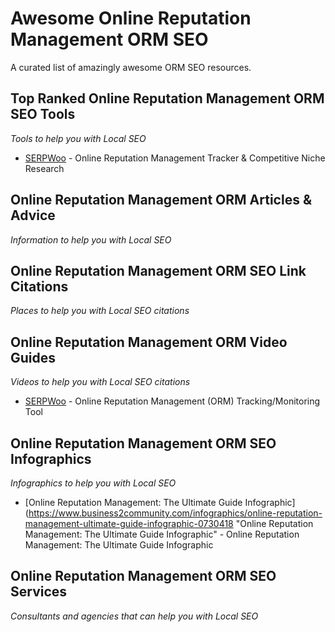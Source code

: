# Awesome Online Reputation Management ORM SEO
A curated list of amazingly awesome ORM SEO resources.



Top Ranked Online Reputation Management ORM SEO Tools
------
*Tools to help you with Local SEO*

* [SERPWoo](https://www.serpwoo.com/ "Online Reputation Management Tracker & Competitive Niche Research") - Online Reputation Management Tracker & Competitive Niche Research





Online Reputation Management ORM Articles & Advice
------
*Information to help you with Local SEO*






Online Reputation Management ORM SEO Link Citations
------
*Places to help you with Local SEO citations*





Online Reputation Management ORM Video Guides
------
*Videos to help you with Local SEO citations*

* [SERPWoo](https://www.youtube.com/watch?v=GwpFWyNf2kc "Online Reputation Management (ORM) Tracking/Monitoring Tool") - Online Reputation Management (ORM) Tracking/Monitoring Tool



Online Reputation Management ORM SEO Infographics
------
*Infographics to help you with Local SEO*

* [Online Reputation Management: The Ultimate Guide Infographic](https://www.business2community.com/infographics/online-reputation-management-ultimate-guide-infographic-0730418 "Online Reputation Management: The Ultimate Guide Infographic" - Online Reputation Management: The Ultimate Guide Infographic




Online Reputation Management ORM SEO Services
------
*Consultants and agencies that can help you with Local SEO*




